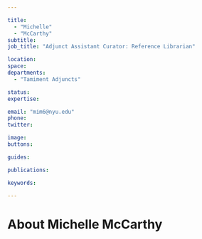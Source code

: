 ```yaml
---

title:
  - "Michelle"
  - "McCarthy"
subtitle: 
job_title: "Adjunct Assistant Curator: Reference Librarian"

location: 
space: 
departments:
  - "Tamiment Adjuncts"

status: 
expertise:

email: "mim6@nyu.edu"
phone: 
twitter: 

image: 
buttons:

guides:

publications:

keywords:

---
```


# About Michelle McCarthy


